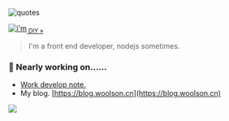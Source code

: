 <!--
**woolson/woolson** is a ✨ _special_ ✨ repository because its `README.md` (this file) appears on your GitHub profile.

Here are some ideas to get you started:

- 🔭 I’m currently working on ...
- 🌱 I’m currently learning ...
- 👯 I’m looking to collaborate on ...
- 🤔 I’m looking for help with ...
- 💬 Ask me about ...
- 📫 How to reach me: ...
- 😄 Pronouns: ...
- ⚡ Fun fact: ...
-->

![quotes](https://woolson.github.io/npmer-badge/img/quotes.svg)

[![i'm](https://woolson.github.io/npmer-badge/badge/ilcr-none-none-I'm%20developer!-ffffff-46bc99-I%20love%20it.-444-e2e8e6-r-f-f.svg)](https://npmer.woolson.cn/)<sub><a href="https://npmer.woolson.cn/" target="_blank">&nbsp;DIY &raquo;</a></sub>

> I'm a front end developer, nodejs sometimes.

### 🧲  Nearly working on……

- [Work develop note. ](https://github.com/woolson/woolson/issues)
- My blog. [https://blog.woolson.cn](https://blog.woolson.cn)

![](https://github-readme-stats.vercel.app/api/top-langs/?username=woolson&layout=compact&count_private=true)
